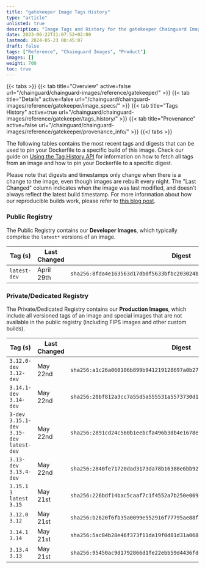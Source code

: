 ```yaml
---
title: "gatekeeper Image Tags History"
type: "article"
unlisted: true
description: "Image Tags and History for the gatekeeper Chainguard Image"
date: 2023-06-22T11:07:52+02:00
lastmod: 2024-05-23 00:45:07
draft: false
tags: ["Reference", "Chainguard Images", "Product"]
images: []
weight: 700
toc: true
---
```


{{< tabs >}}
{{< tab title="Overview" active=false url="/chainguard/chainguard-images/reference/gatekeeper/" >}}
{{< tab title="Details" active=false url="/chainguard/chainguard-images/reference/gatekeeper/image_specs/" >}}
{{< tab title="Tags History" active=true url="/chainguard/chainguard-images/reference/gatekeeper/tags_history/" >}}
{{< tab title="Provenance" active=false url="/chainguard/chainguard-images/reference/gatekeeper/provenance_info/" >}}
{{</ tabs >}}

The following tables contains the most recent tags and digests that can be used to pin your Dockerfile to a specific build of this image. Check our guide on [Using the Tag History API](/chainguard/chainguard-images/using-the-tag-history-api/) for information on how to fetch all tags from an image and how to pin your Dockerfile to a specific digest.

Please note that digests and timestamps only change when there is a change to the image, even though images are rebuilt every night. The "Last Changed" column indicates when the image was last modified, and doesn't always reflect the latest build timestamp. For more information about how our reproducible builds work, please refer to [this blog post](https://www.chainguard.dev/unchained/reproducing-chainguards-reproducible-image-builds).

### Public Registry
The Public Registry contains our **Developer Images**, which typically comprise the `latest*` versions of an image.

| Tag (s)       | Last Changed | Digest                                                                    |
|---------------|--------------|---------------------------------------------------------------------------|
|  `latest-dev` | April 29th   | `sha256:8fda4e163563d17db0f5633bfbc203024b348da4bb4c5ce34876bc91e02de90e` |


### Private/Dedicated Registry
The Private/Dedicated Registry contains our **Production Images**, which include all versioned tags of an image and special images that are not available in the public registry (including FIPS images and other custom builds).

| Tag (s)                                       | Last Changed | Digest                                                                    |
|-----------------------------------------------|--------------|---------------------------------------------------------------------------|
|  `3.12.0-dev` `3.12-dev`                      | May 22nd     | `sha256:a1c26a060106b899b941219128697a0b277b1c4eeff1246bd428dd6db5ffb505` |
|  `3.14.1-dev` `3.14-dev`                      | May 22nd     | `sha256:20bf812a3cc7a55d5a555531a5573730d12abaca5c5476da5fd25550a98474ff` |
|  `3-dev` `3.15.1-dev` `3.15-dev` `latest-dev` | May 22nd     | `sha256:2891cd24c560b1eebcfa496b3db4e1678e661f5fd6035e1257eec2f07c333c0e` |
|  `3.13-dev` `3.13.4-dev`                      | May 22nd     | `sha256:2840fe71720dad3173da78b16388e6bb927ddc2993dce95bcfdf8f3746b921f7` |
|  `3.15.1` `3` `latest` `3.15`                 | May 21st     | `sha256:226bdf14bac5caaf7c1f4552a7b250e069fecdcd5e466c13aca28e77e5dac16b` |
|  `3.12.0` `3.12`                              | May 21st     | `sha256:b2620f6fb35a0099e552916f77795ae88fe562e5e30f876ac495782630b641b7` |
|  `3.14.1` `3.14`                              | May 21st     | `sha256:5ac84b28e46f373f11da19f0d81d31a0682b20ffcb0cbcb724bdd2fca9b0dd22` |
|  `3.13.4` `3.13`                              | May 21st     | `sha256:95450ac9d1792866d1fe22ebb59d4436fd336050448421300d14367e53eb4839` |

